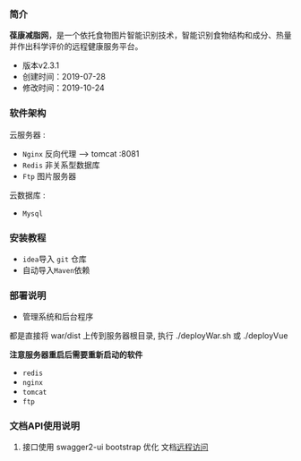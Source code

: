 ### 简介

**葆康减脂网**，是一个依托食物图片智能识别技术，智能识别食物结构和成分、热量并作出科学评价的远程健康服务平台。

- 版本v2.3.1
- 创建时间：2019-07-28
- 修改时间：2019-10-24

### 软件架构
云服务器 : 
- `Nginx` 反向代理 ——> tomcat :8081 
- `Redis` 非关系型数据库
- `Ftp` 图片服务器

云数据库 :
- `Mysql` 

### 安装教程

- `idea`导入 `git` 仓库
- 自动导入`Maven`依赖

### 部署说明

- 管理系统和后台程序

都是直接将 war/dist 上传到服务器根目录, 执行 ./deployWar.sh 或 ./deployVue

**注意服务器重启后需要重新启动的软件**

- `redis`
- `nginx`
- `tomcat`
- `ftp`

### 文档API使用说明

1. 接口使用 swagger2-ui bootstrap 优化
   文档[远程访问](http://sunnyqcloud.com/fatdown/doc.html)
